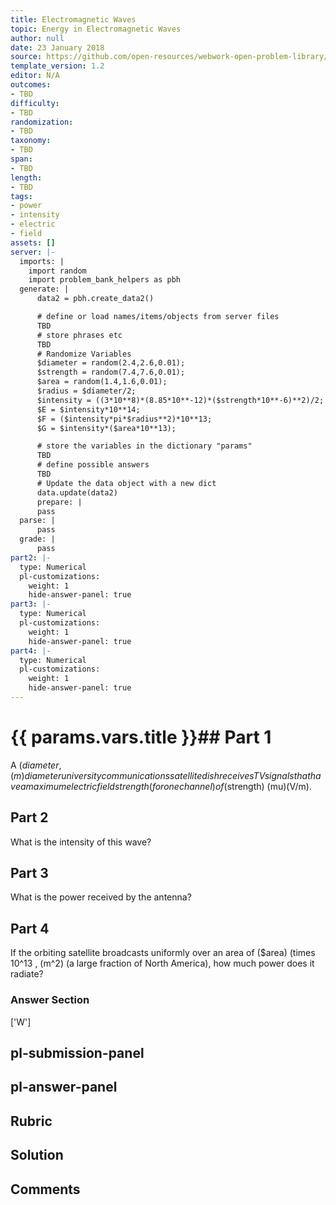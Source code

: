 ```yaml
---
title: Electromagnetic Waves
topic: Energy in Electromagnetic Waves
author: null
date: 23 January 2018
source: https://github.com/open-resources/webwork-open-problem-library/tree/master/Contrib/BrockPhysics/College_Physics_Urone/24.Electromagnetic_Waves/24-04.Energy_in_Electromagnetic_Waves/NU_U17_24_04_006.pg
template_version: 1.2
editor: N/A
outcomes:
- TBD
difficulty:
- TBD
randomization:
- TBD
taxonomy:
- TBD
span:
- TBD
length:
- TBD
tags:
- power
- intensity
- electric
- field
assets: []
server: |-
  imports: |
    import random
    import problem_bank_helpers as pbh
  generate: |
      data2 = pbh.create_data2()

      # define or load names/items/objects from server files
      TBD
      # store phrases etc
      TBD
      # Randomize Variables
      $diameter = random(2.4,2.6,0.01);
      $strength = random(7.4,7.6,0.01);
      $area = random(1.4,1.6,0.01);
      $radius = $diameter/2;
      $intensity = ((3*10**8)*(8.85*10**-12)*($strength*10**-6)**2)/2;
      $E = $intensity*10**14;
      $F = ($intensity*pi*$radius**2)*10**13;
      $G = $intensity*($area*10**13);

      # store the variables in the dictionary "params"
      TBD
      # define possible answers
      TBD
      # Update the data object with a new dict
      data.update(data2)
      prepare: |
      pass
  parse: |
      pass
  grade: |
      pass
part2: |-
  type: Numerical
  pl-customizations:
    weight: 1
    hide-answer-panel: true
part3: |-
  type: Numerical
  pl-customizations:
    weight: 1
    hide-answer-panel: true
part4: |-
  type: Numerical
  pl-customizations:
    weight: 1
    hide-answer-panel: true
---
```


# {{ params.vars.title }}## Part 1 
A ($diameter , (m) diameter university communications satellite dish receives TV signals that have a maximum electric field strength (for one channel) of ($strength) (mu)(V/m). 
## Part 2 
What is the intensity of this wave? 
## Part 3 
What is the power received by the antenna? 
## Part 4 
If the orbiting satellite broadcasts uniformly over an area of ($area) (times 10^13 , (m^2) (a large fraction of North America), how much power does it radiate? 


### Answer Section 
['W']

## pl-submission-panel 


## pl-answer-panel 


## Rubric 


## Solution 


## Comments 


